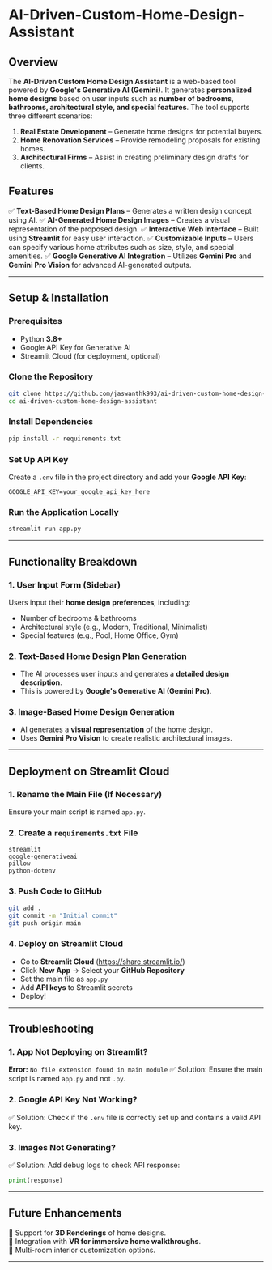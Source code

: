 # AI-Driven-Custom-Home-Design-Assistant

## Overview
The **AI-Driven Custom Home Design Assistant** is a web-based tool powered by **Google's Generative AI (Gemini)**. It generates **personalized home designs** based on user inputs such as **number of bedrooms, bathrooms, architectural style, and special features**. The tool supports three different scenarios:
1. **Real Estate Development** – Generate home designs for potential buyers.
2. **Home Renovation Services** – Provide remodeling proposals for existing homes.
3. **Architectural Firms** – Assist in creating preliminary design drafts for clients.

## Features
✅ **Text-Based Home Design Plans** – Generates a written design concept using AI.
✅ **AI-Generated Home Design Images** – Creates a visual representation of the proposed design.
✅ **Interactive Web Interface** – Built using **Streamlit** for easy user interaction.
✅ **Customizable Inputs** – Users can specify various home attributes such as size, style, and special amenities.
✅ **Google Generative AI Integration** – Utilizes **Gemini Pro** and **Gemini Pro Vision** for advanced AI-generated outputs.

---
## Setup & Installation

### Prerequisites
- Python **3.8+**
- Google API Key for Generative AI
- Streamlit Cloud (for deployment, optional)

### Clone the Repository
```bash
git clone https://github.com/jaswanthk993/ai-driven-custom-home-design-assistant.git
cd ai-driven-custom-home-design-assistant
```

### Install Dependencies
```bash
pip install -r requirements.txt
```

### Set Up API Key
Create a `.env` file in the project directory and add your **Google API Key**:
```plaintext
GOOGLE_API_KEY=your_google_api_key_here
```

### Run the Application Locally
```bash
streamlit run app.py
```

---
## Functionality Breakdown

### 1. **User Input Form (Sidebar)**
Users input their **home design preferences**, including:
- Number of bedrooms & bathrooms
- Architectural style (e.g., Modern, Traditional, Minimalist)
- Special features (e.g., Pool, Home Office, Gym)

### 2. **Text-Based Home Design Plan Generation**
- The AI processes user inputs and generates a **detailed design description**.
- This is powered by **Google's Generative AI (Gemini Pro)**.

### 3. **Image-Based Home Design Generation**
- AI generates a **visual representation** of the home design.
- Uses **Gemini Pro Vision** to create realistic architectural images.

---
## Deployment on Streamlit Cloud

### 1. **Rename the Main File (If Necessary)**
Ensure your main script is named `app.py`.

### 2. **Create a `requirements.txt` File**
```plaintext
streamlit
google-generativeai
pillow
python-dotenv
```

### 3. **Push Code to GitHub**
```bash
git add .
git commit -m "Initial commit"
git push origin main
```

### 4. **Deploy on Streamlit Cloud**
- Go to **Streamlit Cloud** (https://share.streamlit.io/)
- Click **New App** → Select your **GitHub Repository**
- Set the main file as `app.py`
- Add **API keys** to Streamlit secrets
- Deploy!

---
## Troubleshooting

### 1. **App Not Deploying on Streamlit?**
**Error:** `No file extension found in main module`
✅ Solution: Ensure the main script is named `app.py` and not `.py`.

### 2. **Google API Key Not Working?**
✅ Solution: Check if the `.env` file is correctly set up and contains a valid API key.

### 3. **Images Not Generating?**
✅ Solution: Add debug logs to check API response:
```python
print(response)
```

---
## Future Enhancements
🔹 Support for **3D Renderings** of home designs.  
🔹 Integration with **VR for immersive home walkthroughs**.  
🔹 Multi-room interior customization options.

---
 

